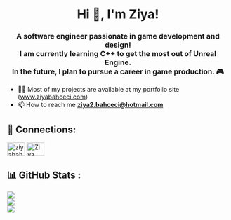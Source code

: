 <h1 align="center">Hi 👾, I'm Ziya!</h1>
<h3 align="center">A software engineer passionate in game development and design!  <br> I am currently learning C++ to get the most out of Unreal Engine.  <br> In the future, I plan to pursue a career in game production. 🎮</h3>


- 👨‍💻 Most of my projects are available at my portfolio site (www.ziyabahceci.com)
- 📫 How to reach me **ziya2.bahceci@hotmail.com**

## 👾 Connections:
<p align="left">
<a href="https://www.linkedin.com/in/ziya-bahceci/" target="blank"><img align="center" src="https://raw.githubusercontent.com/rahuldkjain/github-profile-readme-generator/master/src/images/icons/Social/linked-in-alt.svg" alt="ziyabahceci" height="30" width="40" /></a>
<a href="https://www.youtube.com/channel/UC9YNsJ0Bd2FSy1Huo5Mp39A" target="blank"><img align="center" src="https://raw.githubusercontent.com/rahuldkjain/github-profile-readme-generator/master/src/images/icons/Social/youtube.svg" alt="Ziya Bahceci" height="30" width="40" /></a>
</p>


## 📊 GitHub Stats :
![](https://github-readme-stats.vercel.app/api?username=ZiyaBahceci&theme=tokyonight&hide_border=false&include_all_commits=false&count_private=false)<br/>
![](https://github-readme-streak-stats.herokuapp.com/?user=ZiyaBahceci&theme=tokyonight&hide_border=false)<br/>
![](https://github-readme-stats.vercel.app/api/top-langs/?username=ZiyaBahceci&theme=tokyonight&hide_border=false&include_all_commits=false&count_private=false&layout=compact)








<!--
**ZiyaBahceci/ZiyaBahceci** is a ✨ _special_ ✨ repository because its `README.md` (this file) appears on your GitHub profile.

Here are some ideas to get you started:

- 🔭 I’m currently working on ...
- 🌱 I’m currently learning ...
- 👯 I’m looking to collaborate on ...
- 🤔 I’m looking for help with ...
- 💬 Ask me about ...
- 📫 How to reach me: ...
- 😄 Pronouns: ...
- ⚡ Fun fact: ...
-->
